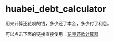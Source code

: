 # huabei_debt_calculator
用来计算还花呗的钱，多少还了本金，多少付了利息。

可以点击下面的链接直接使用：[花呗还款计算器](http://maemo.cc/huabei.html)

